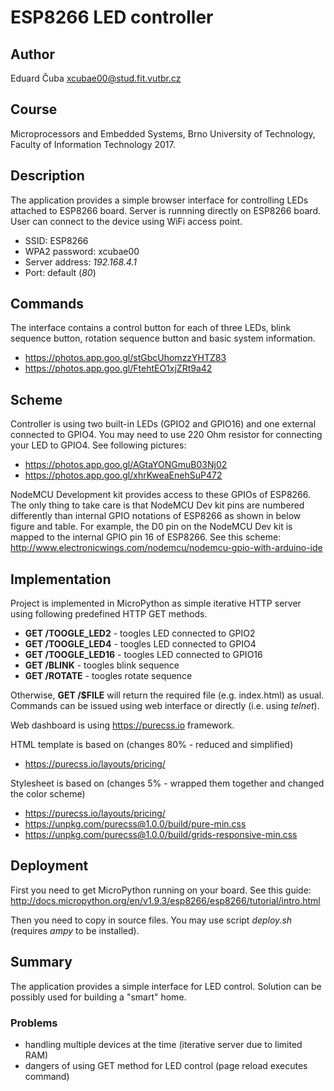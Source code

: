 # ESP8266 LED controller

## Author

Eduard Čuba <xcubae00@stud.fit.vutbr.cz>

## Course

Microprocessors and Embedded Systems, Brno University of Technology, Faculty of Information Technology 2017.

## Description

The application provides a simple browser interface for controlling LEDs attached to ESP8266 board.
Server is runnning directly on ESP8266 board.
User can connect to the device using WiFi access point.
- SSID: ESP8266
- WPA2 password: xcubae00
- Server address: _192.168.4.1_
- Port: default (_80_)

## Commands

The interface contains a control button for each of three LEDs, blink sequence button, rotation sequence button and basic system information.

- https://photos.app.goo.gl/stGbcUhomzzYHTZ83
- https://photos.app.goo.gl/FtehtEO1xjZRt9a42

## Scheme

Controller is using two built-in LEDs (GPIO2 and GPIO16) and one external connected to GPIO4.
You may need to use 220 Ohm resistor for connecting your LED to GPIO4. See following pictures:
- https://photos.app.goo.gl/AGtaYONGmuB03Nj02
- https://photos.app.goo.gl/xhrKweaEnehSuP472

NodeMCU Development kit provides access to these GPIOs of ESP8266. The only thing to take care is that NodeMCU Dev kit pins are numbered differently than internal GPIO notations of ESP8266 as shown in below figure and table. For example, the D0 pin on the NodeMCU Dev kit is mapped to the internal GPIO pin 16 of ESP8266. See this scheme: http://www.electronicwings.com/nodemcu/nodemcu-gpio-with-arduino-ide


## Implementation

Project is implemented in MicroPython as simple iterative HTTP server using following predefined HTTP GET methods.

- **GET /TOOGLE_LED2** - toogles LED connected to GPIO2
- **GET /TOOGLE_LED4** - toogles LED connected to GPIO4
- **GET /TOOGLE_LED16** - toogles LED connected to GPIO16
- **GET /BLINK** - toogles blink sequence
- **GET /ROTATE** - toogles rotate sequence

Otherwise, **GET /$FILE** will return the required file (e.g. index.html) as usual.
Commands can be issued using web interface or directly (i.e. using _telnet_).

Web dashboard is using https://purecss.io framework.

HTML template is based on (changes 80% - reduced and simplified)
- https://purecss.io/layouts/pricing/

Stylesheet is based on (changes 5% - wrapped them together and changed the color scheme)
- https://purecss.io/layouts/pricing/
- https://unpkg.com/purecss@1.0.0/build/pure-min.css
- https://unpkg.com/purecss@1.0.0/build/grids-responsive-min.css

## Deployment

First you need to get MicroPython running on your board.
See this guide: http://docs.micropython.org/en/v1.9.3/esp8266/esp8266/tutorial/intro.html

Then you need to copy in source files. You may use script _deploy.sh_ (requires _ampy_ to be installed).

## Summary

The application provides a simple interface for LED control.
Solution can be possibly used for building a "smart" home.

### Problems
- handling multiple devices at the time (iterative server due to limited RAM)
- dangers of using GET method for LED control (page reload executes command)
